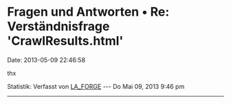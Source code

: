 Fragen und Antworten • Re: Verständnisfrage \'CrawlResults.html\'
=================================================================

Date: 2013-05-09 22:46:58

thx

Statistik: Verfasst von
[LA\_FORGE](http://forum.yacy-websuche.de/memberlist.php?mode=viewprofile&u=324)
--- Do Mai 09, 2013 9:46 pm

------------------------------------------------------------------------
